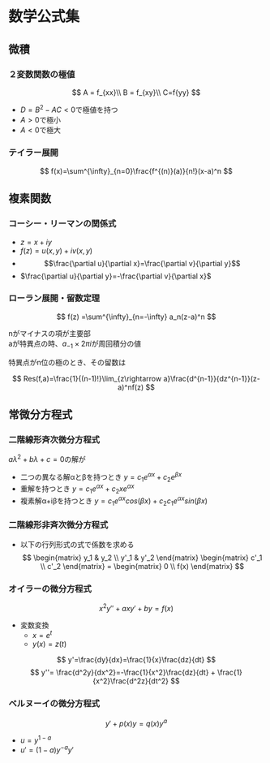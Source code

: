 # 数学公式集
## 微積
### ２変数関数の極値
$$
A = f_{xx}\\
B = f_{xy}\\
C=f{yy}
$$

* $D=B^2-AC<0$で極値を持つ
* $A>0$で極小
* $A<0$で極大

### テイラー展開
$$
f(x)=\sum^{\infty}_{n=0}\frac{f^{(n)}(a)}{n!}(x-a)^n
$$
## 複素関数
### コーシー・リーマンの関係式
* $z=x+iy$
* $f(z)=u(x,y)+iv(x,y)$
* $$\frac{\partial u}{\partial x}=\frac{\partial v}{\partial y}$$
* $\frac{\partial u}{\partial y}=-\frac{\partial v}{\partial x}$


### ローラン展開・留数定理
$$ f(z) =\sum^{\infty}_{n=-\infty} a_n(z-a)^n $$


nがマイナスの項が主要部  
aが特異点の時、$a_{-1}\times 2\pi i$が周回積分の値

特異点がn位の極のとき、その留数は


$$
Res(f,a)=\frac{1}{(n-1)!}\lim_{z\rightarrow a}\frac{d^{n-1}}{dz^{n-1}}(z-a)^nf(z)
$$


## 常微分方程式

### 二階線形斉次微分方程式
$aλ^2+bλ+c=0$の解が 
* 二つの異なる解αとβを持つとき
$y = c_1e^{αx}+c_2e^{βx}$
* 重解を持つとき
$y = c_1e^{αx}+c_2xe^{αx}$
* 複素解α+iβを持つとき
$y = c_1e^{αx}cos(βx)+c_2c_1e^{αx}sin(βx)$

### 二階線形非斉次微分方程式
* 以下の行列形式の式で係数を求める
$$ 
\begin{matrix} 
    y_1 & y_2 \\
    y'_1 & y'_2
\end{matrix}
\begin{matrix} 
    c'_1 \\
    c'_2
\end{matrix}
=
\begin{matrix} 
    0 \\
    f(x)
\end{matrix}
$$


### オイラーの微分方程式


$$
x^2y''+axy'+by=f(x)
$$

* 変数変換
  * $x=e^t$ 
  * $y(x)=z(t)$


$$
y'=\frac{dy}{dx}=\frac{1}{x}\frac{dz}{dt}
$$
$$
y''= \frac{d^2y}{dx^2}=-\frac{1}{x^2}\frac{dz}{dt} + \frac{1}{x^2}\frac{d^2z}{dt^2}
$$


### ベルヌーイの微分方程式


$$
y'+p(x)y=q(x)y^a
$$


* $u = y^{1-a}$
* $u'=(1-a)y^{-a}y'$

